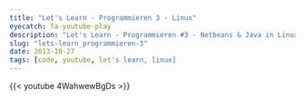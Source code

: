 ```yaml
---
title: "Let's Learn - Programmieren 3 - Linux"
eyecatch: fa-youtube-play
description: "Let's Learn - Programmieren #3 - Netbeans & Java in Linux"
slug: "lets-learn_programmieren-3"
date: 2013-10-27
tags: [code, youtube, let's learn, linux]
---
```


{{< youtube 4WahwewBgDs >}}
